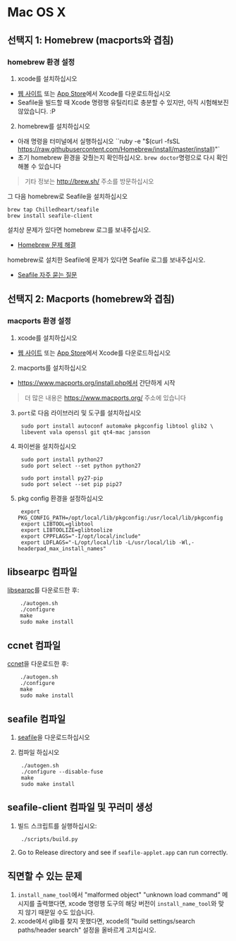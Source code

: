 # Mac OS X

## 선택지 1: Homebrew (macports와 겹침)

### homebrew 환경 설정

1. xcode를 설치하십시오

  - [웹 사이트](https://developer.apple.com/xcode/downloads/) 또는 [App Store](http://itunes.apple.com/us/app/xcode/id497799835?ls=1&mt=12)에서 Xcode를 다운로드하십시오
  - Seafile을 빌드할 때 Xcode 명령행 유틸리티로 충분할 수 있지만, 아직 시험해보진 않았습니다. :P

2. homebrew를 설치하십시오

  - 아래 명령을 터미널에서 실행하십시오
  ``ruby -e "$(curl -fsSL https://raw.githubusercontent.com/Homebrew/install/master/install)"`
  - 초기 homebrew 환경을 갖췄는지 확인하십시오. ``brew doctor``명령으로 다시 확인해볼 수 있습니다

> 기타 정보는 http://brew.sh/ 주소를 방문하십시오

그 다음 homebrew로 Seafile을 설치하십시오
  ```
  brew tap Chilledheart/seafile
  brew install seafile-client
  ```

설치상 문제가 있다면 homebrew 로그를 보내주십시오.
- [Homebrew 문제 해결](https://github.com/Homebrew/homebrew/wiki/Troubleshooting)

homebrew로 설치한 Seafile에 문제가 있다면 Seafile 로그를 보내주십시오.
- [Seafile 자주 묻는 질문](../faq.md)

## 선택지 2: Macports (homebrew와 겹침)

### macports 환경 설정

1. xcode를 설치하십시오
  - [웹 사이트](https://developer.apple.com/xcode/downloads/) 또는 [App Store](http://itunes.apple.com/us/app/xcode/id497799835?ls=1&mt=12)에서 Xcode를 다운로드하십시오

2. macports를 설치하십시오

  - https://www.macports.org/install.php에서 간단하게 시작

> 더 많은 내용은 https://www.macports.org/ 주소에 있습니다

3. `port`로 다음 라이브러리 및 도구를 설치하십시오

        sudo port install autoconf automake pkgconfig libtool glib2 \
        libevent vala openssl git qt4-mac jansson

4. 파이썬을 설치하십시오

        sudo port install python27
        sudo port select --set python python27

        sudo port install py27-pip
        sudo port select --set pip pip27

5. pkg config 환경을 설정하십시오

        export PKG_CONFIG_PATH=/opt/local/lib/pkgconfig:/usr/local/lib/pkgconfig
        export LIBTOOL=glibtool
        export LIBTOOLIZE=glibtoolize
        export CPPFLAGS="-I/opt/local/include"
        export LDFLAGS="-L/opt/local/lib -L/usr/local/lib -Wl,-headerpad_max_install_names"


libsearpc 컴파일
------------------

[libsearpc](https://github.com/haiwen/libsearpc)를 다운로드한 후:

        ./autogen.sh
        ./configure
        make
        sudo make install

ccnet 컴파일
---------------

[ccnet](https://github.com/haiwen/ccnet)을 다운로드한 후:

        ./autogen.sh
        ./configure
        make
        sudo make install

seafile 컴파일
-----------------

1. [seafile](https://github.com/haiwen/seafile)을 다운로드하십시오
2. 컴파일 하십시오

        ./autogen.sh
        ./configure --disable-fuse
        make
        sudo make install

seafile-client 컴파일 및 꾸러미 생성
---------

1. 빌드 스크립트를 실행하십시오:

        ./scripts/build.py

2. Go to Release directory and see if `seafile-applet.app` can run correctly.

직면할 수 있는 문제
-------------------------
1. `install_name_tool`에서 "malformed object" "unknown load command" 메시지를 출력했다면, xcode 명령행 도구의 해당 버전이 `install_name_tool`와 맞지 않기 때문일 수도 있습니다.
2. xcode에서 glib를 찾지 못했다면, xcode의 "build settings/search paths/header search" 설정을 올바르게 고치십시오.

